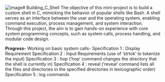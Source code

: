 ![image](https://github.com/user-attachments/assets/7fe35007-d777-4a1c-879c-012cd69a3064)# Building_C_Shell
The objective of this mini-project is to build a custom shell in C, mimicking the behavior of popular shells like Bash. A shell serves as an interface between the user and the operating system, enabling command execution, process management, and system interaction. Through this project, the aim is to gain hands-on experience with core system programming concepts, such as system calls, process handling, and modular code design.

**Progress-**
Working on basic system calls-
Specification 1 : Display Requirement
Specification 2 : Input Requirements (use of ‘strtok’ to tokenize the input)
Specification 3 : hop (‘hop’ command changes the directory that the shell is currently in)
Specification 4 : reveal (‘reveal’ command lists all the files and directories in the specified directories in lexicographic order)
Specification 5 : log commands

